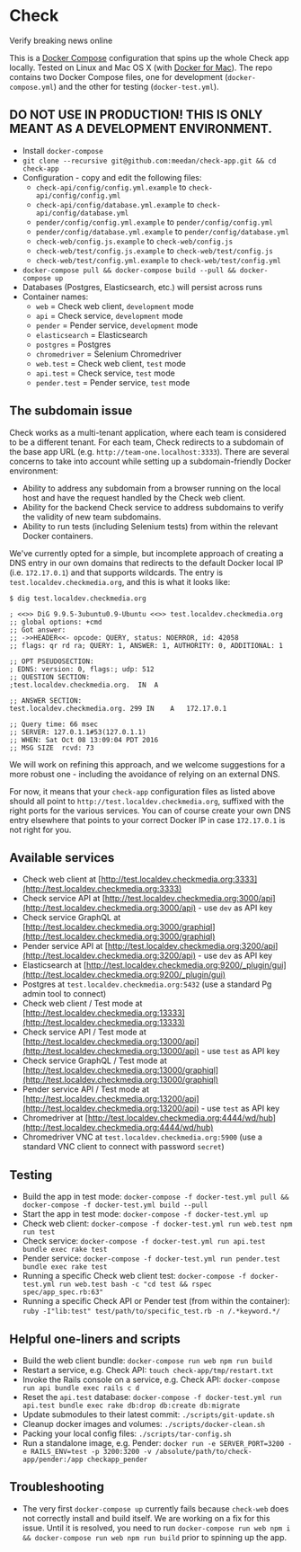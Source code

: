 # Check

Verify breaking news online

This is a [Docker Compose](https://docs.docker.com/compose/) configuration that spins up the whole Check app locally. Tested on Linux and Mac OS X (with [Docker for Mac](https://www.docker.com/products/docker#/mac)). The repo contains two Docker Compose files, one for development (`docker-compose.yml`) and the other for testing (`docker-test.yml`).

## DO NOT USE IN PRODUCTION! THIS IS ONLY MEANT AS A DEVELOPMENT ENVIRONMENT.

- Install `docker-compose`
- `git clone --recursive git@github.com:meedan/check-app.git && cd check-app`
- Configuration - copy and edit the following files:
  - `check-api/config/config.yml.example` to `check-api/config/config.yml`
  - `check-api/config/database.yml.example` to `check-api/config/database.yml`
  - `pender/config/config.yml.example` to `pender/config/config.yml`
  - `pender/config/database.yml.example` to `pender/config/database.yml`
  - `check-web/config.js.example` to `check-web/config.js`
  - `check-web/test/config.js.example` to `check-web/test/config.js`
  - `check-web/test/config.yml.example` to `check-web/test/config.yml`
- `docker-compose pull && docker-compose build --pull && docker-compose up`
- Databases (Postgres, Elasticsearch, etc.) will persist across runs
- Container names:
  - `web` = Check web client, `development` mode
  - `api` = Check service, `development` mode
  - `pender` = Pender service, `development` mode
  - `elasticsearch` = Elasticsearch
  - `postgres` = Postgres
  - `chromedriver` = Selenium Chromedriver
  - `web.test` = Check web client, `test` mode
  - `api.test` = Check service, `test` mode
  - `pender.test` = Pender service, `test` mode

## The subdomain issue

Check works as a multi-tenant application, where each team is considered to be a different tenant.
For each team, Check redirects to a subdomain of the base app URL (e.g. `http://team-one.localhost:3333`).
There are several concerns to take into account while setting up a subdomain-friendly Docker environment:

- Ability to address any subdomain from a browser running on the local host and have the request handled by the Check web client.
- Ability for the backend Check service to address subdomains to verify the validity of new team subdomains.
- Ability to run tests (including Selenium tests) from within the relevant Docker containers.

We've currently opted for a simple, but incomplete approach of creating a DNS entry in our own domains that redirects to the default
Docker local IP (i.e. `172.17.0.1`) and that supports wildcards. The entry is `test.localdev.checkmedia.org`, and this is what it looks like:

```
$ dig test.localdev.checkmedia.org

; <<>> DiG 9.9.5-3ubuntu0.9-Ubuntu <<>> test.localdev.checkmedia.org
;; global options: +cmd
;; Got answer:
;; ->>HEADER<<- opcode: QUERY, status: NOERROR, id: 42058
;; flags: qr rd ra; QUERY: 1, ANSWER: 1, AUTHORITY: 0, ADDITIONAL: 1

;; OPT PSEUDOSECTION:
; EDNS: version: 0, flags:; udp: 512
;; QUESTION SECTION:
;test.localdev.checkmedia.org.	IN	A

;; ANSWER SECTION:
test.localdev.checkmedia.org. 299 IN	A	172.17.0.1

;; Query time: 66 msec
;; SERVER: 127.0.1.1#53(127.0.1.1)
;; WHEN: Sat Oct 08 13:09:04 PDT 2016
;; MSG SIZE  rcvd: 73
```

We will work on refining this approach, and we welcome suggestions for a more robust one - including the avoidance of relying on an external DNS.

For now, it means that your `check-app` configuration files as listed above should all point to `http://test.localdev.checkmedia.org`,
suffixed with the right ports for the various services. You can of course create your own DNS entry elsewhere that points to your correct Docker IP in case `172.17.0.1` is not right for you.

## Available services

- Check web client at [http://test.localdev.checkmedia.org:3333](http://test.localdev.checkmedia.org:3333)
- Check service API at [http://test.localdev.checkmedia.org:3000/api](http://test.localdev.checkmedia.org:3000/api) - use `dev` as API key
- Check service GraphQL at [http://test.localdev.checkmedia.org:3000/graphiql](http://test.localdev.checkmedia.org:3000/graphiql)
- Pender service API at [http://test.localdev.checkmedia.org:3200/api](http://test.localdev.checkmedia.org:3200/api) - use `dev` as API key
- Elasticsearch at [http://test.localdev.checkmedia.org:9200/_plugin/gui](http://test.localdev.checkmedia.org:9200/_plugin/gui)
- Postgres at `test.localdev.checkmedia.org:5432` (use a standard Pg admin tool to connect)
- Check web client / Test mode at [http://test.localdev.checkmedia.org:13333](http://test.localdev.checkmedia.org:13333)
- Check service API / Test mode at [http://test.localdev.checkmedia.org:13000/api](http://test.localdev.checkmedia.org:13000/api) - use `test` as API key
- Check service GraphQL / Test mode at [http://test.localdev.checkmedia.org:13000/graphiql](http://test.localdev.checkmedia.org:13000/graphiql)
- Pender service API / Test mode at [http://test.localdev.checkmedia.org:13200/api](http://test.localdev.checkmedia.org:13200/api) - use `test` as API key
- Chromedriver at [http://test.localdev.checkmedia.org:4444/wd/hub](http://test.localdev.checkmedia.org:4444/wd/hub)
- Chromedriver VNC at `test.localdev.checkmedia.org:5900` (use a standard VNC client to connect with password `secret`)

## Testing

- Build the app in test mode: `docker-compose -f docker-test.yml pull && docker-compose -f docker-test.yml build --pull`
- Start the app in test mode: `docker-compose -f docker-test.yml up`
- Check web client: `docker-compose -f docker-test.yml run web.test npm run test`
- Check service: `docker-compose -f docker-test.yml run api.test bundle exec rake test`
- Pender service: `docker-compose -f docker-test.yml run pender.test bundle exec rake test`
- Running a specific Check web client test: `docker-compose -f docker-test.yml run web.test bash -c "cd test && rspec spec/app_spec.rb:63"`
- Running a specific Check API or Pender test (from within the container): `ruby -I"lib:test" test/path/to/specific_test.rb -n /.*keyword.*/`

## Helpful one-liners and scripts

- Build the web client bundle: `docker-compose run web npm run build`
- Restart a service, e.g. Check API: `touch check-app/tmp/restart.txt`
- Invoke the Rails console on a service, e.g. Check API: `docker-compose run api bundle exec rails c d`
- Reset the `api.test` database: `docker-compose -f docker-test.yml run api.test bundle exec rake db:drop db:create db:migrate`
- Update submodules to their latest commit: `./scripts/git-update.sh`
- Cleanup docker images and volumes: `./scripts/docker-clean.sh`
- Packing your local config files: `./scripts/tar-config.sh`
- Run a standalone image, e.g. Pender: `docker run -e SERVER_PORT=3200 -e RAILS_ENV=test -p 3200:3200 -v /absolute/path/to/check-app/pender:/app checkapp_pender`

## Troubleshooting

- The very first `docker-compose up` currently fails because `check-web` does not correctly install and build itself. We are working on a fix for this issue. Until it is resolved, you need to run `docker-compose run web npm i && docker-compose run web npm run build` prior to spinning up the app.
